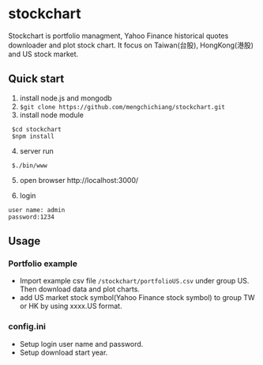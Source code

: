 # stockchart
Stockchart is portfolio managment, Yahoo Finance historical quotes downloader and plot stock chart.
It focus on Taiwan(台股), HongKong(港股) and US stock market.

## Quick start
1. install node.js and mongodb 
2. `$git clone https://github.com/mengchichiang/stockchart.git`
3. install node module
 ```
  $cd stockchart
  $npm install
 ```
 
4. server run
 ```
  $./bin/www
 ```
 
5. open browser 
    http://localhost:3000/

6. login
 ```
 user name: admin
 password:1234
 ```
 
## Usage

### Portfolio example
  * Import example csv  file `/stockchart/portfolioUS.csv` under group US. Then download data and plot charts.
  * add US market stock symbol(Yahoo Finance stock symbol) to group TW or HK by using xxxx.US format.

### config.ini
  * Setup login user name and password.
  * Setup download start year.
